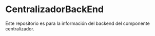 # CentralizadorBackEnd
Este repositorio es para la información del backend del componente centralizador.
